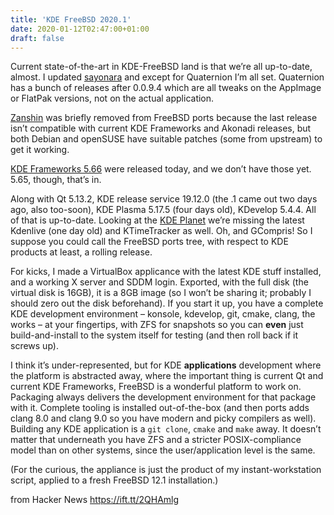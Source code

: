 ```yaml
---
title: 'KDE FreeBSD 2020.1'
date: 2020-01-12T02:47:00+01:00
draft: false
---
```


Current state-of-the-art in KDE-FreeBSD land is that we’re all up-to-date, almost. I updated [sayonara](https://sayonara-player.com/) and except for Quaternion I’m all set. Quaternion has a bunch of releases after 0.0.9.4 which are all tweaks on the AppImage or FlatPak versions, not on the actual application.

[Zanshin](https://zanshin.kde.org/) was briefly removed from FreeBSD ports because the last release isn’t compatible with current KDE Frameworks and Akonadi releases, but both Debian and openSUSE have suitable patches (some from upstream) to get it working.

[KDE Frameworks 5.66](https://www.kde.org/announcements/kde-frameworks-5.66.0.php) were released today, and we don’t have those yet. 5.65, though, that’s in.

Along with Qt 5.13.2, KDE release service 19.12.0 (the .1 came out two days ago, also too-soon), KDE Plasma 5.17.5 (four days old), KDevelop 5.4.4. All of that is up-to-date. Looking at the [KDE Planet](https://planet.kde.org/) we’re missing the latest Kdenlive (one day old) and KTimeTracker as well. Oh, and GCompris! So I suppose you could call the FreeBSD ports tree, with respect to KDE products at least, a rolling release.

For kicks, I made a VirtualBox applicance with the latest KDE stuff installed, and a working X server and SDDM login. Exported, with the full disk (the virtual disk is 16GB), it is a 8GB image (so I won’t be sharing it; probably I should zero out the disk beforehand). If you start it up, you have a complete KDE development environment – konsole, kdevelop, git, cmake, clang, the works – at your fingertips, with ZFS for snapshots so you can **even** just build-and-install to the system itself for testing (and then roll back if it screws up).

I think it’s under-represented, but for KDE **applications** development where the platform is abstracted away, where the important thing is current Qt and current KDE Frameworks, FreeBSD is a wonderful platform to work on. Packaging always delivers the development environment for that package with it. Complete tooling is installed out-of-the-box (and then ports adds clang 8.0 and clang 9.0 so you have modern and picky compilers as well). Building any KDE application is a `git clone`, `cmake` and `make` away. It doesn’t matter that underneath you have ZFS and a stricter POSIX-compliance model than on other systems, since the user/application level is the same.

(For the curious, the appliance is just the product of my instant-workstation script, applied to a fresh FreeBSD 12.1 installation.)

  
  
from Hacker News https://ift.tt/2QHAmlg